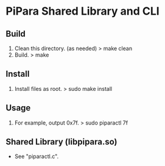 PiPara Shared Library and CLI
=============================

## Build
  1. Clean this directory. (as needed)
    > make clean
  1. Build.
    > make

## Install
  1. Install files as root.
    > sudo make install

## Usage
  1. For example, output 0x7f.
    > sudo piparactl 7f

## Shared Library (libpipara.so)
  * See "piparactl.c".


